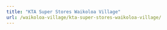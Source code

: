 ```yaml
---
title: "KTA Super Stores Waikoloa Village"
url: /waikoloa-village/kta-super-stores-waikoloa-village/
---
```

